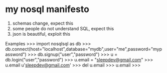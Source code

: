 my nosql manifesto
==================

1. schemas change, expect this
2. some people do not understand SQL, expect this
3. json is beautiful, exploit this

Examples
    >>> import nosqlsql as db
    >>> db.connect(host="localhost",database="mydb",user="me",password="mypassword")
    >>> db.signup("user","password")
    >>> u = db.login("user","password")
    >>> u.email = "sleepdev@gmail.com"
    >>> u.email
    u'sleepdev@gmail.com'
    >>> del u.email
    >>> u.email
    >>> 
